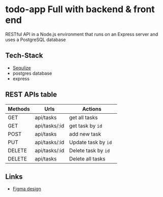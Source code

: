 # todo-app Full with backend & front end
 RESTful API in a Node.js environment that runs on an Express server and uses a PostgreSQL database
## Tech-Stack
+ [Sequlize](https://sequelize.org/)
+ postgres database
+ express

## REST APIs table

| Methods       | Urls          | Actions          |
| ------------- |---------------| -----------------|
| GET           | api/tasks     | get all tasks    |
| GET           | api/tasks/:id      | get task by `id`        |
| POST  | api/tasks      | add  new task           |
| PUT | api/tasks/:id      | Update task by `id `    |
| DELETE | api/tasks/:id     | Delete task by `id`   |
| DELETE | api/tasks      | Delete all tasks    |

## Links
+ [Figma design](https://www.figma.com/file/TNYTyJst6WFmUmxElGtSKf/To-Do-List-Kanban-(Community)?node-id=1%3A21&t=AJ4vJEQNx3MlhwLt-1)
